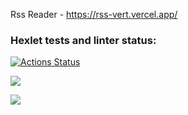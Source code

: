 Rss Reader - https://rss-vert.vercel.app/

### Hexlet tests and linter status:
[![Actions Status](https://github.com/ponttor/frontend-project-lvl3/workflows/hexlet-check/badge.svg)](https://github.com/ponttor/frontend-project-lvl3/actions)


<a href="https://codeclimate.com/github/ponttor/frontend-project-lvl3/maintainability"><img src="https://api.codeclimate.com/v1/badges/7c1f0a33474e59f3d726/maintainability" /></a>

<a href="https://codeclimate.com/github/ponttor/frontend-project-lvl3/test_coverage"><img src="https://api.codeclimate.com/v1/badges/7c1f0a33474e59f3d726/test_coverage" /></a>

